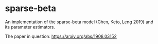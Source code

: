 # sparse-beta
An implementation of the sparse-beta model (Chen, Keto, Leng 2019) and its parameter estimators.

The paper in question:
https://arxiv.org/abs/1908.03152
